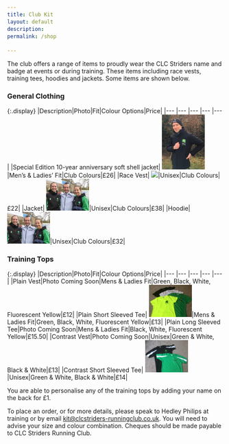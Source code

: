 ```yaml
---
title: Club Kit
layout: default
description:
permalink: /shop

---
```

				
The club offers a range of items to proudly wear the CLC Striders name and badge at events or during training. These items including race vests, training tees, hoodies and jackets. Some items are shown below.

### General Clothing

{:.display}
|Description|Photo|Fit|Colour Options|Price|
|--- |--- |--- |--- |--- |
|Special Edition 10-year anniversary soft shell jacket| <a href="/images/kit/Kit2018_03.jpg" target="_blank"><img src=" /images/kit/Kit2018_03.jpg" width="100"></a>|Men’s & Ladies’ Fit|Club Colours|£26|
|Race Vest| <a href="/images/kit/image37.jpeg" target="_blank"><img src=" /images/kit/image37.jpeg" width="100"></a>|Unisex|Club Colours|£22|
|Jacket| <a href="/images/kit/kit_2.jpg" target="_blank"><img src=" /images/kit/kit_2.jpg" width="100"></a>|Unisex|Club Colours|£38|
|Hoodie| <a href="/images/kit/kit_2.jpg" target="_blank"><img src=" /images/kit/kit_2.jpg" width="100"></a>|Unisex|Club Colours|£32|

### Training Tops

{:.display}
|Description|Photo|Fit|Colour Options|Price|
|--- |--- |--- |--- |--- |
|Plain Vest|Photo Coming Soon|Mens & Ladies Fit|Green, Black, White, Fluorescent Yellow|£12|
|Plain Short Sleeved Tee| <a href="/images/kit/Kit2018_01.jpg" target="_blank"><img src=" /images/kit/Kit2018_01.jpg" width="100"></a>|Mens & Ladies Fit|Green, Black, White, Fluorescent Yellow|£13|
|Plain Long Sleeved Tee|Photo Coming Soon|Mens & Ladies Fit|Black, White, Fluorescent Yellow|£15.50|
|Contrast Vest|Photo Coming Soon|Unisex|Green & White, Black & White|£13|
|Contrast Short Sleeved Tee| <a href="/images/kit/Kit2018_02.jpg" target="_blank"><img src=" /images/kit/Kit2018_02.jpg" width="100"></a>|Unisex|Green & White, Black & White|£14|

You are able to personalise any of the training tops by adding your name on the back for £1.

To place an order, or for more details, please speak to Hedley Philips at training or by email <kit@clcstriders-runningclub.co.uk>. You will need to advise your size and colour combination. Cheques should be made payable to CLC Striders Running Club.
